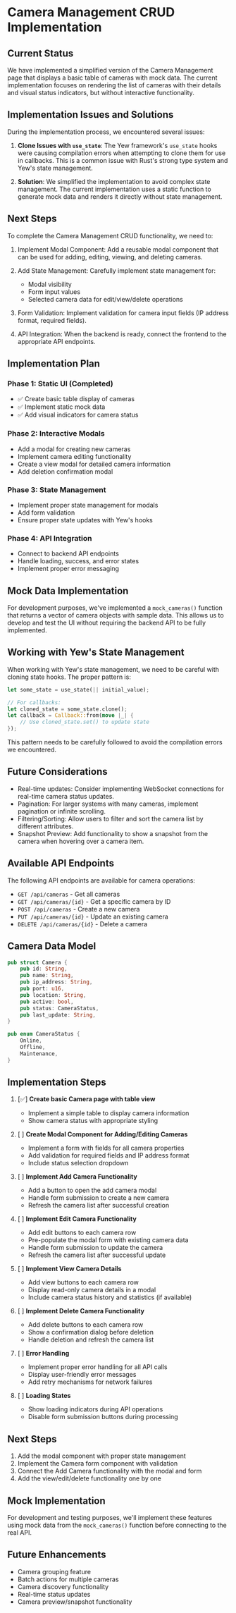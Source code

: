 # Camera Management CRUD Implementation

## Current Status

We have implemented a simplified version of the Camera Management page that displays a basic table of cameras with mock data. The current implementation focuses on rendering the list of cameras with their details and visual status indicators, but without interactive functionality.

## Implementation Issues and Solutions

During the implementation process, we encountered several issues:

1. **Clone Issues with `use_state`**: The Yew framework's `use_state` hooks were causing compilation errors when attempting to clone them for use in callbacks. This is a common issue with Rust's strong type system and Yew's state management.

2. **Solution**: We simplified the implementation to avoid complex state management. The current implementation uses a static function to generate mock data and renders it directly without state management.

## Next Steps

To complete the Camera Management CRUD functionality, we need to:

1. Implement Modal Component: Add a reusable modal component that can be used for adding, editing, viewing, and deleting cameras.
   
2. Add State Management: Carefully implement state management for:
   - Modal visibility
   - Form input values
   - Selected camera data for edit/view/delete operations
   
3. Form Validation: Implement validation for camera input fields (IP address format, required fields).

4. API Integration: When the backend is ready, connect the frontend to the appropriate API endpoints.

## Implementation Plan

### Phase 1: Static UI (Completed)
- ✅ Create basic table display of cameras
- ✅ Implement static mock data
- ✅ Add visual indicators for camera status

### Phase 2: Interactive Modals
- Add a modal for creating new cameras
- Implement camera editing functionality
- Create a view modal for detailed camera information
- Add deletion confirmation modal

### Phase 3: State Management
- Implement proper state management for modals
- Add form validation
- Ensure proper state updates with Yew's hooks

### Phase 4: API Integration
- Connect to backend API endpoints
- Handle loading, success, and error states
- Implement proper error messaging

## Mock Data Implementation

For development purposes, we've implemented a `mock_cameras()` function that returns a vector of camera objects with sample data. This allows us to develop and test the UI without requiring the backend API to be fully implemented.

## Working with Yew's State Management

When working with Yew's state management, we need to be careful with cloning state hooks. The proper pattern is:

```rust
let some_state = use_state(|| initial_value);

// For callbacks:
let cloned_state = some_state.clone();
let callback = Callback::from(move |_| {
    // Use cloned_state.set() to update state
});
```

This pattern needs to be carefully followed to avoid the compilation errors we encountered.

## Future Considerations

- Real-time updates: Consider implementing WebSocket connections for real-time camera status updates.
- Pagination: For larger systems with many cameras, implement pagination or infinite scrolling.
- Filtering/Sorting: Allow users to filter and sort the camera list by different attributes.
- Snapshot Preview: Add functionality to show a snapshot from the camera when hovering over a camera item.

## Available API Endpoints

The following API endpoints are available for camera operations:

- `GET /api/cameras` - Get all cameras
- `GET /api/cameras/{id}` - Get a specific camera by ID
- `POST /api/cameras` - Create a new camera
- `PUT /api/cameras/{id}` - Update an existing camera
- `DELETE /api/cameras/{id}` - Delete a camera

## Camera Data Model

```rust
pub struct Camera {
    pub id: String,
    pub name: String,
    pub ip_address: String,
    pub port: u16,
    pub location: String,
    pub active: bool,
    pub status: CameraStatus,
    pub last_update: String,
}

pub enum CameraStatus {
    Online,
    Offline,
    Maintenance,
}
```

## Implementation Steps

1. [✅] **Create basic Camera page with table view**
   - Implement a simple table to display camera information
   - Show camera status with appropriate styling

2. [ ] **Create Modal Component for Adding/Editing Cameras**
   - Implement a form with fields for all camera properties
   - Add validation for required fields and IP address format
   - Include status selection dropdown

3. [ ] **Implement Add Camera Functionality**
   - Add a button to open the add camera modal
   - Handle form submission to create a new camera
   - Refresh the camera list after successful creation

4. [ ] **Implement Edit Camera Functionality**
   - Add edit buttons to each camera row
   - Pre-populate the modal form with existing camera data
   - Handle form submission to update the camera
   - Refresh the camera list after successful update

5. [ ] **Implement View Camera Details**
   - Add view buttons to each camera row
   - Display read-only camera details in a modal
   - Include camera status history and statistics (if available)

6. [ ] **Implement Delete Camera Functionality**
   - Add delete buttons to each camera row
   - Show a confirmation dialog before deletion
   - Handle deletion and refresh the camera list

7. [ ] **Error Handling**
   - Implement proper error handling for all API calls
   - Display user-friendly error messages
   - Add retry mechanisms for network failures

8. [ ] **Loading States**
   - Show loading indicators during API operations
   - Disable form submission buttons during processing

## Next Steps

1. Add the modal component with proper state management
2. Implement the Camera form component with validation
3. Connect the Add Camera functionality with the modal and form
4. Add the view/edit/delete functionality one by one

## Mock Implementation

For development and testing purposes, we'll implement these features using mock data from the `mock_cameras()` function before connecting to the real API.

## Future Enhancements

- Camera grouping feature
- Batch actions for multiple cameras
- Camera discovery functionality
- Real-time status updates
- Camera preview/snapshot functionality 